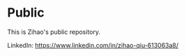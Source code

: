 # Public
This is Zihao's public repository.

LinkedIn: https://www.linkedin.com/in/zihao-qiu-613063a8/
